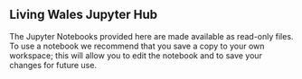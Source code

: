 ## Living Wales Jupyter Hub

The Jupyter Notebooks provided here are made available as read-only files. To use a notebook we recommend that you save a copy to your own workspace; this will allow you to edit the notebook and to save your changes for future use. 

